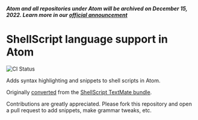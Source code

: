 ##### Atom and all repositories under Atom will be archived on December 15, 2022. Learn more in our [official announcement](https://github.blog/2022-06-08-sunsetting-atom/)

# ShellScript language support in Atom

![CI Status](https://github.com/atom/language-shellscript/actions/workflows/main.yml/badge.svg)

Adds syntax highlighting and snippets to shell scripts in Atom.

Originally [converted](http://flight-manual.atom.io/hacking-atom/sections/converting-from-textmate) from the [ShellScript TextMate bundle](https://github.com/textmate/shellscript.tmbundle).

Contributions are greatly appreciated. Please fork this repository and open a pull request to add snippets, make grammar tweaks, etc.
